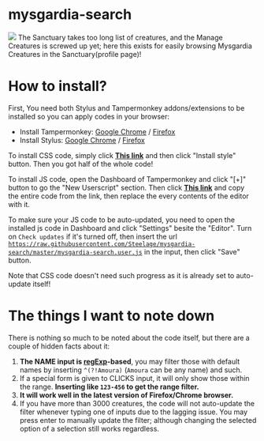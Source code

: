 # mysgardia-search
<img src="https://i.imgur.com/p4gauzJ.png">
The Sanctuary takes too long list of creatures, and the Manage Creatures is screwed up yet; here this exists for easily browsing Mysgardia Creatures in the Sanctuary(profile page)!

# How to install?
First, You need both Stylus and Tampermonkey addons/extensions to be installed so you can apply codes in your browser:
* Install Tampermonkey: [Google Chrome](https://chrome.google.com/webstore/detail/tampermonkey/dhdgffkkebhmkfjojejmpbldmpobfkfo) / [Firefox](https://addons.mozilla.org/ko/firefox/addon/tampermonkey/)
* Install Stylus: [Google Chrome](https://chrome.google.com/webstore/detail/stylus/clngdbkpkpeebahjckkjfobafhncgmne) / [Firefox](https://addons.mozilla.org/ko/firefox/addon/styl-us/)

To install CSS code, simply click [**This link**](https://raw.githubusercontent.com/Steelage/mysgardia-search/master/mysgardia-search.user.css) and then click "Install style" button. Then you got half of the whole code!

To install JS code, open the Dashboard of Tampermonkey and click "[+]" button to go the "New Userscript" section. Then click [**This link**](https://raw.githubusercontent.com/Steelage/mysgardia-search/master/mysgardia-search.user.js) and copy the entire code from the link, then replace the every contents of the editor with it.

To make sure your JS code to be auto-updated, you need to open the installed js code in Dashboard and click "Settings" besite the "Editor". Turn on <code>Check updates</code> if it's turned off, then insert the url <code>https://raw.githubusercontent.com/Steelage/mysgardia-search/master/mysgardia-search.user.js</code> in the input, then click "Save" button.

Note that CSS code doesn't need such progress as it is already set to auto-update itself!

# The things I want to note down
There is nothing so much to be noted about the code itself, but there are a couple of hidden facts about it:
1. **The NAME input is [regExp](https://developer.mozilla.org/en-US/docs/Web/JavaScript/Guide/Regular_Expressions)-based**, you may filter those with default names by inserting <code>^(?!Amoura)</code> (<code>Amoura</code> can be any name) and such.
2. If a special form is given to CLICKS input, it will only show those within the range. **Inserting like <code>123-456</code> to get the range filter.**
3. **It will work well in the latest version of Firefox/Chrome browser.**
4. If you have more than 3000 creatures, the code will not auto-update the filter whenever typing one of inputs due to the lagging issue. You may press enter to manually update the filter; although changing the selected option of a selection still works regardless.
